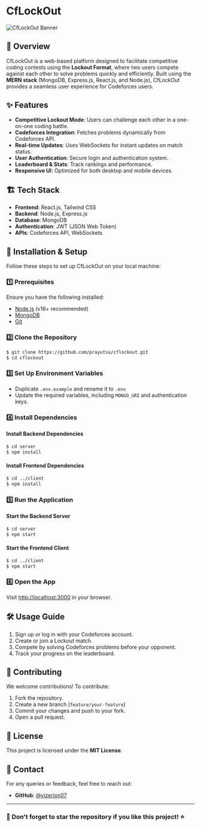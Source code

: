 # CfLockOut

![CfLockOut Banner](https://via.placeholder.com/1200x400?text=CfLockOut+Banner)

## 🚀 Overview
CfLockOut is a web-based platform designed to facilitate competitive coding contests using the **Lockout Format**, where two users compete against each other to solve problems quickly and efficiently. Built using the **MERN stack** (MongoDB, Express.js, React.js, and Node.js), CfLockOut provides a seamless user experience for Codeforces users.

## ✨ Features
- **Competitive Lockout Mode**: Users can challenge each other in a one-on-one coding battle.
- **Codeforces Integration**: Fetches problems dynamically from Codeforces API.
- **Real-time Updates**: Uses WebSockets for instant updates on match status.
- **User Authentication**: Secure login and authentication system.
- **Leaderboard & Stats**: Track rankings and performance.
- **Responsive UI**: Optimized for both desktop and mobile devices.

## 🏗️ Tech Stack
- **Frontend**: React.js, Tailwind CSS
- **Backend**: Node.js, Express.js
- **Database**: MongoDB
- **Authentication**: JWT (JSON Web Token)
- **APIs**: Codeforces API, WebSockets

## 🔧 Installation & Setup

Follow these steps to set up CfLockOut on your local machine:

### 1️⃣ Prerequisites
Ensure you have the following installed:
- [Node.js](https://nodejs.org/) (v16+ recommended)
- [MongoDB](https://www.mongodb.com/try/download/community)
- [Git](https://git-scm.com/)

### 2️⃣ Clone the Repository
```sh
$ git clone https://github.com/prayutsu/cflockout.git
$ cd cflockout
```

### 3️⃣ Set Up Environment Variables
- Duplicate `.env.example` and rename it to `.env`
- Update the required variables, including `MONGO_URI` and authentication keys.

### 4️⃣ Install Dependencies
#### Install Backend Dependencies
```sh
$ cd server
$ npm install
```
#### Install Frontend Dependencies
```sh
$ cd ../client
$ npm install
```

### 5️⃣ Run the Application
#### Start the Backend Server
```sh
$ cd server
$ npm start
```
#### Start the Frontend Client
```sh
$ cd ../client
$ npm start
```

### 6️⃣ Open the App
Visit [http://localhost:3000](http://localhost:3000) in your browser.

## 🛠️ Usage Guide
1. Sign up or log in with your Codeforces account.
2. Create or join a Lockout match.
3. Compete by solving Codeforces problems before your opponent.
4. Track your progress on the leaderboard.

## 🤝 Contributing
We welcome contributions! To contribute:
1. Fork the repository.
2. Create a new branch (`feature/your-feature`)
3. Commit your changes and push to your fork.
4. Open a pull request.

## 📜 License
This project is licensed under the **MIT License**.

## 📩 Contact
For any queries or feedback, feel free to reach out:
- **GitHub**: [@vizerion07](https://github.com/vizerion07)

---
### 🌟 Don't forget to star the repository if you like this project! ⭐

